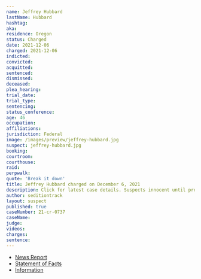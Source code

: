 ```yaml
---
name: Jeffrey Hubbard
lastName: Hubbard
hashtag:
aka:
residence: Oregon
status: Charged
date: 2021-12-06
charged: 2021-12-06
indicted:
convicted:
acquitted:
sentenced:
dismissed:
deceased:
plea_hearing:
trial_date:
trial_type:
sentencing:
status_conference:
age: 46
occupation:
affiliations:
jurisdiction: Federal
image: /images/preview/jeffrey-hubbard.jpg
suspect: jeffrey-hubbard.jpg
booking:
courtroom:
courthouse:
raid:
perpwalk:
quote: 'Break it down'
title: Jeffrey Hubbard charged on December 6, 2021
description: Click for latest case details. Suspects innocent until proven guilty.
author: seditiontrack
layout: suspect
published: true
caseNumber: 21-cr-0737
caseName:
judge:
videos:
charges:
sentence:
---
```

- [News Report](https://www.oregonlive.com/crime/2021/12/lincoln-city-man-accused-of-storming-the-us-capitol-on-jan-6.html)
- [Statement of Facts](https://www.justice.gov/usao-dc/case-multi-defendant/file/1459251/download)
- [Information](https://www.justice.gov/usao-dc/case-multi-defendant/file/1459241/download)
